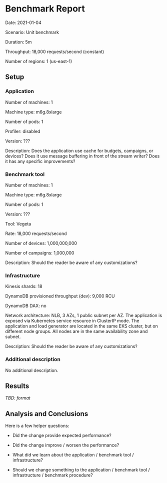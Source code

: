 # Benchmark Report

Date: 2021-01-04

Scenario: Unit benchmark

Duration: 5m

Throughput: 18,000 requests/second (constant)

Number of regions: 1 (us-east-1)

## Setup

### Application

Number of machines: 1

Machine type: m6g.8xlarge

Number of pods: 1

Profiler: disabled

Version: ???

Description:
Does the application use cache for budgets, campaigns, or devices? Does it use message buffering in front of the stream
writer? Does it has any specific improvements?

### Benchmark tool

Number of machines: 1

Machine type: m6g.8xlarge

Number of pods: 1

Version: ???

Tool: Vegeta

Rate: 18,000 requests/second

Number of devices: 1,000,000,000

Number of campaigns: 1,000,000

Description:
Should the reader be aware of any customizations?

### Infrastructure

Kinesis shards: 18

DynamoDB provisioned throughput (dev): 9,000 RCU

DynamoDB DAX: no

Network architecture: NLB, 3 AZs, 1 public subnet per AZ. The application is exposed via Kubernetes service resource in
ClusterIP mode. The application and load generator are located in the same EKS cluster, but on different node groups.
All nodes are in the same availability zone and subnet.

Description:
Should the reader be aware of any customizations?

### Additional description

No additional description.

## Results

_TBD: format_

## Analysis and Conclusions

Here is a few helper questions:

* Did the change provide expected performance?

* Did the change improve / worsen the performance?

* What did we learn about the application / benchmark tool / infrastructure?

* Should we change something to the application / benchmark tool / infrastructure / benchmark procedure?
